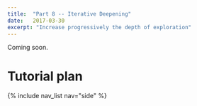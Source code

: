 ```yaml
---
title:  "Part 8 -- Iterative Deepening"
date:   2017-03-30
excerpt: "Increase progressively the depth of exploration"
---
```


Coming soon.


# Tutorial plan
{% include nav_list nav="side" %}
